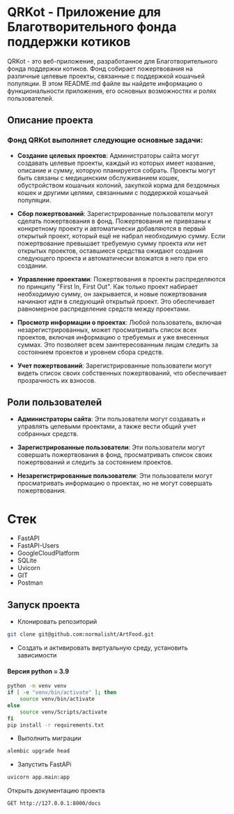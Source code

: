 # QRKot - Приложение для Благотворительного фонда поддержки котиков

QRKot - это веб-приложение, разработанное для Благотворительного фонда поддержки котиков. Фонд собирает пожертвования на различные целевые проекты, связанные с поддержкой кошачьей популяции. В этом README.md файле вы найдете информацию о функциональности приложения, его основных возможностях и ролях пользователей.

## Описание проекта

### Фонд QRKot выполняет следующие основные задачи:

* **Создание целевых проектов**: Администраторы сайта могут создавать целевые 
проекты, каждый из которых имеет название, описание и сумму, которую 
планируется собрать. Проекты могут быть связаны с медицинским 
обслуживанием кошек, обустройством кошачьих колоний, закупкой корма 
для бездомных кошек и другими целями, связанными с поддержкой кошачьей 
популяции.


* **Сбор пожертвований**: Зарегистрированные пользователи могут сделать 
пожертвования в фонд. Пожертвования не привязаны к конкретному проекту и 
автоматически добавляются в первый открытый проект, который ещё не набрал 
необходимую сумму. Если пожертвование превышает требуемую сумму проекта или 
нет открытых проектов, оставшиеся средства ожидают создания следующего проекта
и автоматически вложатся в него при его создании.


* **Управление проектами**: Пожертвования в проекты распределяются по принципу
"First In, First Out". Как только проект набирает необходимую сумму, он 
закрывается, и новые пожертвования начинают идти в следующий открытый проект.
Это обеспечивает равномерное распределение средств между проектами.


* **Просмотр информации о проектах**: Любой пользователь, включая 
незарегистрированных, может просматривать список всех проектов,
включая информацию о требуемых и уже внесенных суммах. Это позволяет всем 
заинтересованным лицам следить за состоянием проектов и уровнем сбора средств.


* **Учет пожертвований**: Зарегистрированные пользователи могут видеть список
своих собственных пожертвований, что обеспечивает прозрачность их взносов.

## Роли пользователей
* **Администраторы сайта**: Эти пользователи могут создавать и управлять 
целевыми проектами, а также вести общий учет собранных средств.


* **Зарегистрированные пользователи**: Эти пользователи могут совершать 
пожертвования в фонд, просматривать список своих пожертвований и следить за 
состоянием проектов.


* **Незарегистрированные пользователи**: Эти пользователи могут просматривать 
информацию о проектах, но не могут совершать пожертвования.


# Стек
* FastAPI
* FastAPI-Users
* GoogleCloudPlatform
* SQLite
* Uvicorn
* GIT
* Postman

## Запуск проекта

* Клонировать репозиторий
```bash
git clone git@github.com:normalisht/ArtFood.git
```

* Создать и активировать виртуальную среду, установить зависимости
#### Версия python = 3.9

```bash
python -m venv venv
if [ -e "venv/bin/activate" ]; then
    source venv/bin/activate
else
    source venv/Scripts/activate
fi
pip install -r requirements.txt
```

* Выполнить миграции
```bash
alembic upgrade head
```

* Запустить FastAPi
```bash
uvicorn app.main:app
```

Открыть документацию проекта
```http request
GET http://127.0.0.1:8000/docs
```
